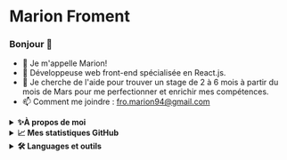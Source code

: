 # Marion Froment

### Bonjour 👋 
* 👩 Je m'appelle Marion!
* 🌱 Développeuse web front-end spécialisée en React.js.
* 🤔 Je cherche de l'aide pour trouver un stage de 2 à 6 mois à partir du mois de Mars pour me perfectionner et enrichir mes compétences.
* 📫 Comment me joindre : fro.marion94@gmail.com
<details> 
  <summary><b>✨À propos de moi</b></summary><br/> 
  <ul>
    <li>🎂 21/12/94</li>
    <li>♐ Sagittaire</li>
    <li>❤️ J'aime 
      <ul>
        <li>🎨 Dessiner</li>
        <li>📚 Lire</li>
        <li>🍂 Jardiner</li>
        <li>🐾 Les animaux</li>
        <li>🌸 Les mangas</li>
        <li>🎮 Les jeux vidéo</li>
      </ul>
    </li>
  </ul>

⚡ Fun fact : Je suis actuellement en reconversion professionnelle, auparavent j'étais démonstratrice pour une marque de luxe d'esthétique. 
Grâce à mon expérience passée j'ai pu acquérir des notions sur les besoins des clients notamment sur leurs exigences de consommation.
Je suis très sensible à l'aspect visuel des choses qui m'entourent, de ce fait l'UX/UI à une grande importance pour moi. J'aime codé du fonctionnel mais aussi du "beau". J'aimerais pouvoir travailler dans une entreprise qui me permettra d'aiguiser ces notions.
</details>

<details> 
    <summary><b>📈 Mes statistiques GitHub</b></summary><br/> 
<img src=" https://github-readme-stats.vercel.app/api/top-langs?username=Marion-Froment&layout=compact&theme=dark"/>
</details>

<details> 
    <summary><b>🛠️ Languages et outils</b></summary><br/> 
<ul>
  <li> INTEGRATION WEB </li>
  <img src= "https://img.shields.io/badge/HTML5-E34F26?style=for-the-badge&logo=html5&logoColor=white"></img>
  <img src= "https://img.shields.io/badge/css3-%231572B6.svg?style=for-the-badge&logo=css3&logoColor=white"></img>
  <img src= "https://img.shields.io/badge/Bootstrap-563D7C?style=for-the-badge&logo=bootstrap&logoColor=white"></img>
  <img src = "https://img.shields.io/badge/SASS-hotpink.svg?style=for-the-badge&logo=SASS&logoColor=white"></img>
 <li> DEVELOPPEMENT WEB FRONT END </li>
  <img src= "https://img.shields.io/badge/JavaScript-323330?style=for-the-badge&logo=javascript&logoColor=F7DF1E"></img>
  <img src= "https://img.shields.io/badge/React-20232A?style=for-the-badge&logo=react&logoColor=61DAFB"></img>
  <img src= "https://img.shields.io/badge/React_Router-CA4245?style=for-the-badge&logo=react-router&logoColor=white"></img>
  <img src= "https://img.shields.io/badge/redux-%23593d88.svg?style=for-the-badge&logo=redux&logoColor=white"></img>
 <li> DEVELOPPEMENT WEB BACK END </li>
  <img src= "https://img.shields.io/badge/php-%23777BB4.svg?style=for-the-badge&logo=php&logoColor=white"></img>
  <img src= "https://img.shields.io/badge/Laravel-FF2D20?style=for-the-badge&logo=laravel&logoColor=white"></img>
  <li> DATABASE </li>
  <img src="https://img.shields.io/badge/mysql-%2300f.svg?style=for-the-badge&logo=mysql&logoColor=white"></img>
  <img src= "https://img.shields.io/badge/MariaDB-003545?style=for-the-badge&logo=mariadb&logoColor=white"></img>
</ul>
</details>

